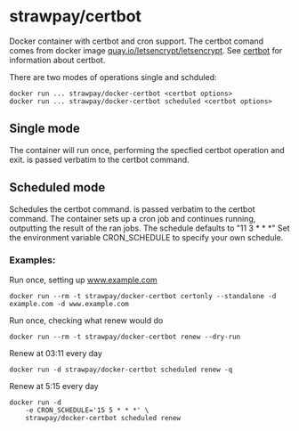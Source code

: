 strawpay/certbot
======================

Docker container with certbot and  cron support. The certbot comand comes from docker image [quay.io/letsencrypt/letsencrypt](https://quay.io/letsencrypt/letsencrypt). See [certbot](https://certbot.eff.org/) for information about certbot.

There are two modes of operations single and schduled:

    docker run ... strawpay/docker-certbot <certbot options>
    docker run ... strawpay/docker-certbot scheduled <certbot options>

## Single mode
The container will run once, performing the specfied certbot operation and exit.
<certbot options> is passed verbatim to the certbot command.

## Scheduled mode
Schedules the certbot command. <certbot options> is passed verbatim to the certbot command.
The container sets up a cron job and continues running, outputting the result of the ran jobs.
The schedule defaults to "11 3 * * *"
Set the environment variable CRON_SCHEDULE to specify your own schedule.

### Examples:

Run once, setting up www.example.com

    docker run --rm -t strawpay/docker-certbot certonly --standalone -d example.com -d www.example.com

Run once, checking what renew would do

    docker run --rm -t strawpay/docker-certbot renew --dry-run

Renew at 03:11 every day

    docker run -d strawpay/docker-certbot scheduled renew -q

Renew at 5:15 every day 

    docker run -d 
    	-e CRON_SCHEDULE='15 5 * * *' \
    	strawpay/docker-certbot scheduled renew 


